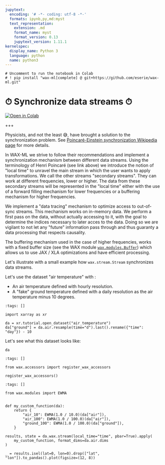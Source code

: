 ```yaml
---
jupytext:
  encoding: '# -*- coding: utf-8 -*-'
  formats: ipynb,py,md:myst
  text_representation:
    extension: .md
    format_name: myst
    format_version: 0.13
    jupytext_version: 1.11.1
kernelspec:
  display_name: Python 3
  language: python
  name: python3
---
```


```{code-cell} ipython3
# Uncomment to run the notebook in Colab
# ! pip install "wax-ml[complete] @ git+https://github.com/eserie/wax-ml.git"
```

# ⏱ Synchronize data streams ⏱

[![Open in Colab](https://colab.research.google.com/assets/colab-badge.svg)](https://colab.research.google.com/github/eserie/wax-ml/blob/main/docs/notebooks/02_Synchronize_data_streams.ipynb)

+++

Physicists, and not the least 😅, have brought a solution to the synchronization
problem.  See [Poincaré-Einstein synchronization Wikipedia
page](https://en.wikipedia.org/wiki/Einstein_synchronisation) for more details.

In WAX-ML we strive to follow their recommendations and implement a synchronization
mechanism between different data streams. Using the terminology of Henri Poincaré (see
link above) we introduce the notion of "local time" to unravel the main stream in which
the user wants to apply transformations. We call the other streams "secondary streams". 
They can work at different frequencies, lower or higher.  The data from these secondary 
streams will be represented in the "local time" either with the use of a forward filling 
mechanism for lower frequencies or a buffering mechanism for higher frequencies.

We implement a "data tracing" mechanism to optimize access to out-of-sync streams.
This mechanism works on in-memory data.  We perform a first pass on the data,
without actually accessing to it, with the goal to determine the indices necessary to
later acces to the data. Doing so we are vigilant to not let any "future"
information pass through and thus guaranty a data processing that respects causality.

The buffering mechanism used in the case of higher frequencies, works with a fixed
buffer size (see the WAX module
[`wax.modules.Buffer`](https://wax-ml.readthedocs.io/en/latest/_autosummary/wax.modules.buffer.html#module-wax.modules.buffer))
which allows us to use JAX / XLA optimizations and have efficient processing.

Let's illustrate with a small example how `wax.stream.Stream` synchronizes data streams.

Let's use the dataset "air temperature" with :
- An air temperature defined with hourly resolution.
- A "fake" ground temperature defined with a daily resolution as the air temperature minus 10 degrees.

```{code-cell} ipython3
:tags: []

import xarray as xr

da = xr.tutorial.open_dataset("air_temperature")
da["ground"] = da.air.resample(time="d").last().rename({"time": "day"}) - 10
```

Let's see what this dataset looks like:

```{code-cell} ipython3
da
```

```{code-cell} ipython3
:tags: []

from wax.accessors import register_wax_accessors

register_wax_accessors()
```

```{code-cell} ipython3
:tags: []

from wax.modules import EWMA


def my_custom_function(da):
    return {
        "air_10": EWMA(1.0 / 10.0)(da["air"]),
        "air_100": EWMA(1.0 / 100.0)(da["air"]),
        "ground_100": EWMA(1.0 / 100.0)(da["ground"]),
    }
```

```{code-cell} ipython3
results, state = da.wax.stream(local_time="time", pbar=True).apply(
    my_custom_function, format_dims=da.air.dims
)
```

```{code-cell} ipython3
_ = results.isel(lat=0, lon=0).drop(["lat", "lon"]).to_pandas().plot(figsize=(12, 8))
```
